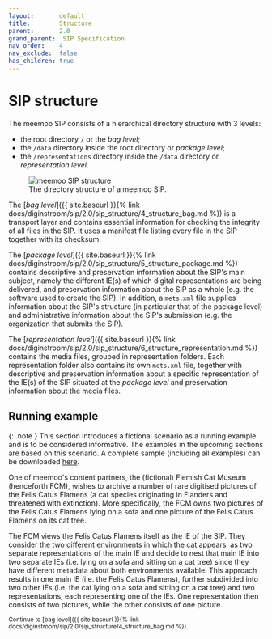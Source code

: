 ```yaml
---
layout:       default
title:        Structure
parent:       2.0
grand_parent:  SIP Specification 
nav_order:    4
nav_exclude:  false
has_children: true
---
```

# SIP structure

The meemoo SIP consists of a hierarchical directory structure with 3 levels:

- the root directory `/` or the _bag level_;
- the `/data` directory inside the root directory or _package level_;
- the `/representations` directory inside the `/data` directory or _representation level_.

<figure class="mx-auto">
  <img src="../../../../../assets/images_spec/sip_structure_20220510.png" alt="meemoo SIP structure" /> 
  <figcaption>The directory structure of a meemoo SIP.</figcaption>
</figure>

The [_bag level_]({{ site.baseurl }}{% link docs/diginstroom/sip/2.0/sip_structure/4_structure_bag.md %}) is a transport layer and contains essential information for checking the integrity of all files in the SIP.
It uses a manifest file listing every file in the SIP together with its checksum.

The [_package level_]({{ site.baseurl }}{% link docs/diginstroom/sip/2.0/sip_structure/5_structure_package.md %}) contains descriptive and preservation information about the SIP's main subject, namely the different IE(s) of which digital representations are being delivered, and preservation information about the SIP as a whole (e.g. the software used to create the SIP).
In addition, a `mets.xml` file supplies information about the SIP's structure (in particular that of the package level) and administrative information about the SIP's submission (e.g. the organization that submits the SIP).

The [_representation level_]({{ site.baseurl }}{% link docs/diginstroom/sip/2.0/sip_structure/6_structure_representation.md %}) contains the media files, grouped in representation folders.
Each representation folder also contains its own `mets.xml` file, together with descriptive and preservation information about a specific representation of the IE(s) of the SIP situated at the _package level_ and preservation information about the media files.

## Running example

{: .note }
This section introduces a fictional scenario as a running example and is to be considered informative.
The examples in the upcoming sections are based on this scenario.
A complete sample (including all examples) can be downloaded [here](https://github.com/viaacode/documentation/tree/main/assets/sip_samples/cbee2999-1db5-4a69-9260-f216dee75623/).

One of meemoo's content partners, the (fictional) Flemish Cat Museum (henceforth FCM), wishes to archive a number of rare digitised pictures of the Felis Catus Flamens (a cat species originating in Flanders and threatened with extinction).
More specifically, the FCM owns two pictures of the Felis Catus Flamens lying on a sofa and one picture of the Felis Catus Flamens on its cat tree.

The FCM views the Felis Catus Flamens itself as the IE of the SIP.
They consider the two different environments in which the cat appears, as two separate representations of the main IE and decide to nest that main IE into two separate IEs (i.e. lying on a sofa and sitting on a cat tree) since they have different metadata about both environments available.
This approach results in one main IE (i.e. the Felis Catus Flamens), further subdivided into two other IEs (i.e. the cat lying on a sofa and sitting on a cat tree) and two representations, each representing one of the IEs.
One representation then consists of two pictures, while the other consists of one picture.

<small>
Continue to [bag level]({{ site.baseurl }}{% link docs/diginstroom/sip/2.0/sip_structure/4_structure_bag.md %}).
</small>